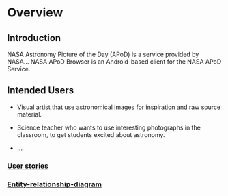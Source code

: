 # Overview


## Introduction


NASA Astronomy Picture of the Day (APoD) is a service provided by NASA...
NASA APoD Browser is an Android-based client for the NASA APoD Service.

## Intended Users

* Visual artist that use astronomical images for inspiration and raw source material.

* Science teacher who wants to use interesting photographs in the classroom, to get students excited about astronomy.

* &hellip;

### [User stories](user-stories.md) 



### [Entity-relationship-diagram](erd.md)